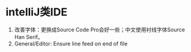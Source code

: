 # intelliJ类IDE

1. 改善字体：更换成Source Code Pro会好一些；中文使用衬线字体Source Han Serif。
2. General/Editor: Ensure line feed on end of file
